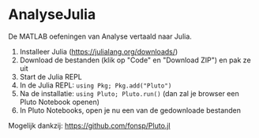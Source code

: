 # AnalyseJulia
De MATLAB oefeningen van Analyse vertaald naar Julia.

1) Installeer Julia (https://julialang.org/downloads/)
2) Download de bestanden (klik op "Code" en "Download ZIP") en pak ze uit
3) Start de Julia REPL
4) In de Julia REPL: `using Pkg; Pkg.add("Pluto")`
5) Na de installatie: `using Pluto; Pluto.run()` (dan zal je browser een Pluto Notebook openen)
6) In Pluto Notebooks, open je nu een van de gedownloade bestanden


Mogelijk dankzij: https://github.com/fonsp/Pluto.jl
